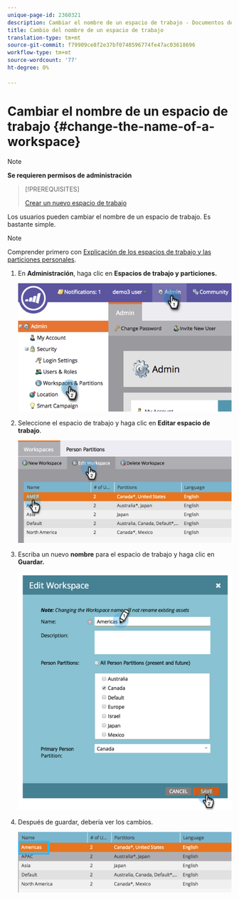 ```yaml
---
unique-page-id: 2360321
description: Cambiar el nombre de un espacio de trabajo - Documentos de marketing - Documentación del producto
title: Cambio del nombre de un espacio de trabajo
translation-type: tm+mt
source-git-commit: f79909ce8f2e37bf0748596774fe47ac03618696
workflow-type: tm+mt
source-wordcount: '77'
ht-degree: 0%

---
```



# Cambiar el nombre de un espacio de trabajo {#change-the-name-of-a-workspace}

>[!NOTE]
>
>**Se requieren permisos de administración**

>[!PREREQUISITES]
>
>[Crear un nuevo espacio de trabajo](/help/marketo/product-docs/administration/workspaces-and-person-partitions/create-a-new-workspace.md)

Los usuarios pueden cambiar el nombre de un espacio de trabajo. Es bastante simple.

>[!NOTE]
>
>Comprender primero con [Explicación de los espacios de trabajo y las particiones personales](/help/marketo/product-docs/administration/workspaces-and-person-partitions/understanding-workspaces-and-person-partitions.md).

1. En **Administración**, haga clic en **Espacios de trabajo y particiones.**

   ![](assets/image2014-9-17-11-3a8-3a28.png)

1. Seleccione el espacio de trabajo y haga clic en **Editar espacio de trabajo**.

   ![](assets/two-4.png)

1. Escriba un nuevo **nombre** para el espacio de trabajo y haga clic en **Guardar.**

   ![](assets/three-4.png)

1. Después de guardar, debería ver los cambios.

   ![](assets/image2014-9-17-11-3a9-3a9.png)
